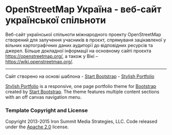 # OpenStreetMap Україна - веб-сайт української спільноти

Веб-сайт укрaїнської спільноти міжнародного проекту OpenStreetMap створений для залучення учасників в проєкт,
спрямуваня зацікавленої у вільних картографічних даних аудиторії до відповідних ресурсів та джерел. Більше докладної інформації на основному сайті проєкта <https://openstreetmap.org/>, а також у Вікі – <https://wiki.openstreetmap.org/>.

----

Сайт створено на основі шаблона - [Start Bootstrap](http://startbootstrap.com/) - [Stylish Portfolio](http://startbootstrap.com/template-overviews/stylish-portfolio/)

[Stylish Portfolio](http://startbootstrap.com/template-overviews/stylish-portfolio/) is a responsive, one page portfolio theme for [Bootstrap](http://getbootstrap.com/) created by [Start Bootstrap](http://startbootstrap.com/). The theme features multiple content sections with an off canvas navigation menu.

### Template Copyright and License

Copyright 2013-2015 Iron Summit Media Strategies, LLC. Code released under the [Apache 2.0](https://github.com/IronSummitMedia/startbootstrap-stylish-portfolio/blob/gh-pages/LICENSE) license.
